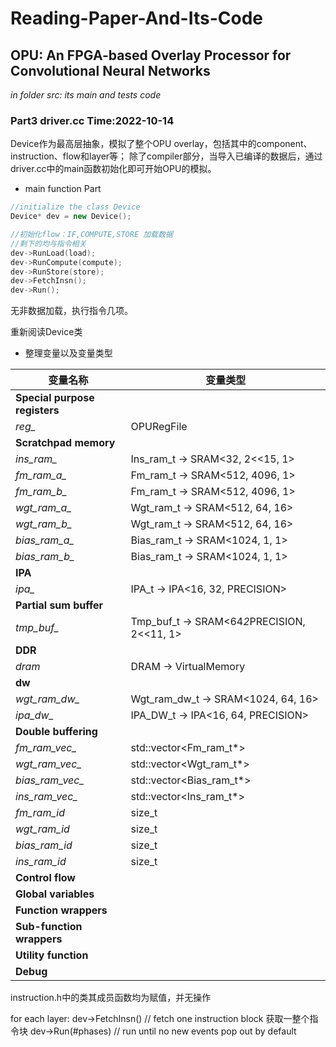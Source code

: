 # Reading-Paper-And-Its-Code
## OPU: An FPGA-based Overlay Processor for Convolutional Neural Networks

*in folder src: its main and tests code*

### Part3 driver.cc  Time:2022-10-14

Device作为最高层抽象，模拟了整个OPU overlay，包括其中的component、instruction、flow和layer等；
除了compiler部分，当导入已编译的数据后，通过driver.cc中的main函数初始化即可开始OPU的模拟。

- main function Part
```c++
//initialize the class Device
Device* dev = new Device();

//初始化flow：IF,COMPUTE,STORE 加载数据
//剩下的均与指令相关
dev->RunLoad(load);
dev->RunCompute(compute);
dev->RunStore(store);
dev->FetchInsn();
dev->Run();
```

无非数据加载，执行指令几项。

重新阅读Device类

- 整理变量以及变量类型
  
| 变量名称                      | 变量类型                                    |
| ----------------------------- | ------------------------------------------- |
| **Special purpose registers** |
| *reg_*                        | OPURegFile                                  |
| **Scratchpad memory**         |
| *ins_ram_*                    | Ins_ram_t -> SRAM<32, 2<<15, 1>             |
| *fm_ram_a_*                   | Fm_ram_t -> SRAM<512, 4096, 1>              |
| *fm_ram_b_*                   | Fm_ram_t -> SRAM<512, 4096, 1>              |
| *wgt_ram_a_*                  | Wgt_ram_t -> SRAM<512, 64, 16>              |
| *wgt_ram_b_*                  | Wgt_ram_t -> SRAM<512, 64, 16>              |
| *bias_ram_a_*                 | Bias_ram_t -> SRAM<1024, 1, 1>              |
| *bias_ram_b_*                 | Bias_ram_t -> SRAM<1024, 1, 1>              |
| **IPA**                       |
| *ipa_*                        | IPA_t -> IPA<16, 32, PRECISION>             |
| **Partial sum buffer**        |
| *tmp_buf_*                    | Tmp_buf_t -> SRAM<64*2*PRECISION, 2<<11, 1> |
| **DDR**                       |
| *dram*                        | DRAM -> VirtualMemory                       |
| **dw**                        |
| *wgt_ram_dw_*                 | Wgt_ram_dw_t -> SRAM<1024, 64, 16>          |
| *ipa_dw_*                     | IPA_DW_t -> IPA<16, 64, PRECISION>          |
| **Double buffering**          |
| *fm_ram_vec_*                 | std::vector<Fm_ram_t*>                      |
| *wgt_ram_vec_*                | std::vector<Wgt_ram_t*>                     |
| *bias_ram_vec_*               | std::vector<Bias_ram_t*>                    |
| *ins_ram_vec_*                | std::vector<Ins_ram_t*>                     |
| *fm_ram_id*                   | size_t                                      |
| *wgt_ram_id*                  | size_t                                      |
| *bias_ram_id*                 | size_t                                      |
| *ins_ram_id*                  | size_t                                      |
| **Control flow**              |
| **Global variables**          |
| **Function wrappers**         |
| **Sub-function wrappers**     |
| **Utility function**          |
| **Debug**                     |

instruction.h中的类其成员函数均为赋值，并无操作


for each layer:
    dev->FetchInsn()  // fetch one instruction block 获取一整个指令块
    dev->Run(#phases)  // run until no new events pop out by default

